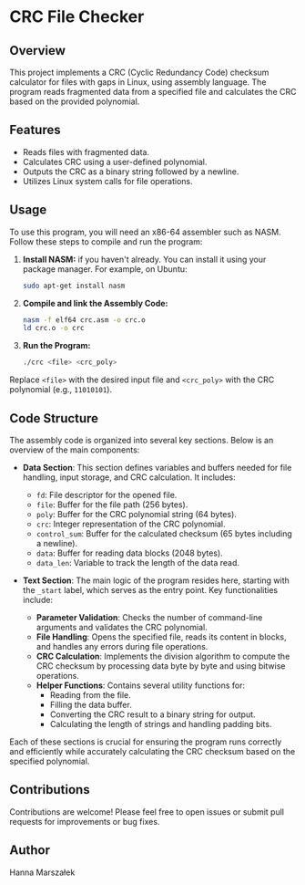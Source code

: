 # CRC File Checker

## Overview

This project implements a CRC (Cyclic Redundancy Code) checksum calculator for files with gaps in Linux, using assembly language. The program reads fragmented data from a specified file and calculates the CRC based on the provided polynomial.

## Features

-   Reads files with fragmented data.
-   Calculates CRC using a user-defined polynomial.
-   Outputs the CRC as a binary string followed by a newline.
-   Utilizes Linux system calls for file operations.

## Usage

To use this program, you will need an x86-64 assembler such as NASM. Follow these steps to compile and run the program:

1. **Install NASM:** if you haven't already. You can install it using your package manager. For example, on Ubuntu:

    ```bash
    sudo apt-get install nasm
    ```

2. **Compile and link the Assembly Code:**

    ```bash
    nasm -f elf64 crc.asm -o crc.o
    ld crc.o -o crc
    ```

3. **Run the Program:**

    ```bash
    ./crc <file> <crc_poly>
    ```

Replace `<file>` with the desired input file and `<crc_poly>` with the CRC polynomial (e.g., `11010101`).

## Code Structure

The assembly code is organized into several key sections. Below is an overview of the main components:

-   **Data Section**: This section defines variables and buffers needed for file handling, input storage, and CRC calculation. It includes:

    -   `fd`: File descriptor for the opened file.
    -   `file`: Buffer for the file path (256 bytes).
    -   `poly`: Buffer for the CRC polynomial string (64 bytes).
    -   `crc`: Integer representation of the CRC polynomial.
    -   `control_sum`: Buffer for the calculated checksum (65 bytes including a newline).
    -   `data`: Buffer for reading data blocks (2048 bytes).
    -   `data_len`: Variable to track the length of the data read.

-   **Text Section**: The main logic of the program resides here, starting with the `_start` label, which serves as the entry point. Key functionalities include:
    -   **Parameter Validation**: Checks the number of command-line arguments and validates the CRC polynomial.
    -   **File Handling**: Opens the specified file, reads its content in blocks, and handles any errors during file operations.
    -   **CRC Calculation**: Implements the division algorithm to compute the CRC checksum by processing data byte by byte and using bitwise operations.
    -   **Helper Functions**: Contains several utility functions for:
        -   Reading from the file.
        -   Filling the data buffer.
        -   Converting the CRC result to a binary string for output.
        -   Calculating the length of strings and handling padding bits.

Each of these sections is crucial for ensuring the program runs correctly and efficiently while accurately calculating the CRC checksum based on the specified polynomial.

## Contributions

Contributions are welcome! Please feel free to open issues or submit pull requests for improvements or bug fixes.

## Author

Hanna Marszałek

